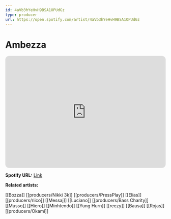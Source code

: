 ```yaml
---
id: 4aVb3hYeHvH9BSA1OPUdGz
type: producer
url: https://open.spotify.com/artist/4aVb3hYeHvH9BSA1OPUdGz
---
```

# Ambezza

<iframe style="border-radius:12px" src="https://open.spotify.com/embed/artist/4aVb3hYeHvH9BSA1OPUdGz" width="100%" height="352" frameBorder="0" allowfullscreen="" allow="autoplay; clipboard-write; encrypted-media; fullscreen; picture-in-picture" loading="lazy"></iframe>

**Spotify URL:** [Link](https://open.spotify.com/artist/4aVb3hYeHvH9BSA1OPUdGz)

**Related artists:**

[[Bozza]]
[[producers/Nikki 3k]]
[[producers/PressPlay]]
[[Elias]]
[[producers/riico]]
[[Messaj]]
[[Luciano]]
[[producers/Bass Charity]]
[[Musso]]
[[Hiero]]
[[Minhtendo]]
[[Yung Hurn]]
[[reezy]]
[[Bausa]]
[[Rojas]]
[[producers/Okami]]
